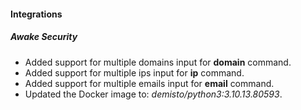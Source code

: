 
#### Integrations

##### Awake Security

- Added support for multiple domains input for **domain** command.
- Added support for multiple ips input for **ip** command.
- Added support for multiple emails input for **email** command.
- Updated the Docker image to: *demisto/python3:3.10.13.80593*.
